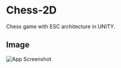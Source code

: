 # Chess-2D
Chess game with ESC architecture in UNITY.

## Image
![App Screenshot](https://i.ibb.co/fMdH3Mr/chess.png](https://raw.githubusercontent.com/Wind-Company/Chess-2D/main/Screenshot%202022-12-04%20210950.png))
